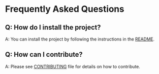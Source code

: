 # Frequently Asked Questions

## Q: How do I install the project?
A: You can install the project by following the instructions in the  [README](./README.md).

## Q: How can I contribute?
A: Please see [CONTRIBUTING](./CONTRIBUTING.md) file for details on how to contribute.
